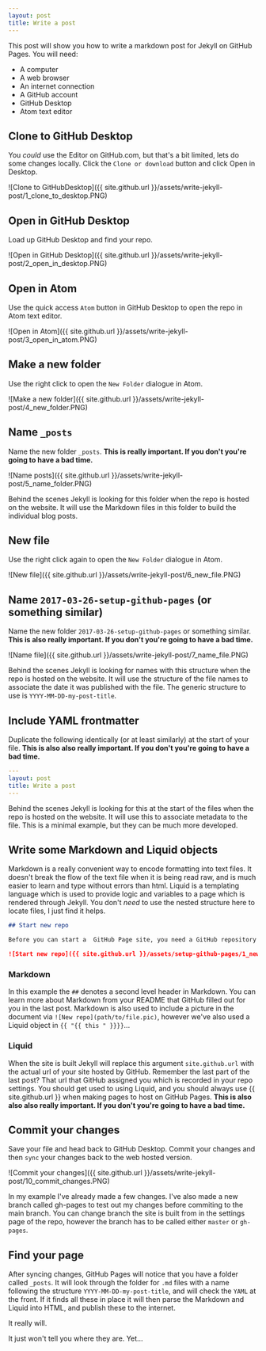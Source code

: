 ```yaml
---
layout: post
title: Write a post
---
```


This post will show you how to write a markdown post for Jekyll on GitHub Pages. You will need:

* A computer
* A web browser
* An internet connection
* A GitHub account
* GitHub Desktop
* Atom text editor

## Clone to GitHub Desktop

You _could_ use the Editor on GitHub.com, but that's a bit limited, lets do some changes locally. Click the `Clone or download` button and click Open in Desktop.

![Clone to GitHubDesktop]({{ site.github.url }}/assets/write-jekyll-post/1_clone_to_desktop.PNG)

## Open in GitHub Desktop

Load up GitHub Desktop and find your repo.

![Open in GitHub Desktop]({{ site.github.url }}/assets/write-jekyll-post/2_open_in_desktop.PNG)

## Open in Atom

Use the quick access `Atom` button in GitHub Desktop to open the repo in Atom text editor.

![Open in Atom]({{ site.github.url }}/assets/write-jekyll-post/3_open_in_atom.PNG)

## Make a new folder

Use the right click to open the `New Folder` dialogue in Atom.

![Make a new folder]({{ site.github.url }}/assets/write-jekyll-post/4_new_folder.PNG)

## Name `_posts`

Name the new folder `_posts`. __This is really important. If you don't you're going to have a bad time.__

![Name posts]({{ site.github.url }}/assets/write-jekyll-post/5_name_folder.PNG)

Behind the scenes Jekyll is looking for this folder when the repo is hosted on the website. It will use the Markdown files in this folder to build the individual blog posts.

## New file

Use the right click again to open the `New Folder` dialogue in Atom.

![New file]({{ site.github.url }}/assets/write-jekyll-post/6_new_file.PNG)

## Name `2017-03-26-setup-github-pages` (or something similar)

Name the new folder `2017-03-26-setup-github-pages` or something similar. __This is also really important. If you don't you're going to have a bad time.__

![Name file]({{ site.github.url }}/assets/write-jekyll-post/7_name_file.PNG)

Behind the scenes Jekyll is looking for names with this structure when the repo is hosted on the website. It will use the structure of the file names to associate the date it was published with the file. The generic structure to use is `YYYY-MM-DD-my-post-title`.

## Include YAML frontmatter

Duplicate the following identically (or at least similarly) at the start of your file. __This is also also really important. If you don't you're going to have a bad time.__

```yaml
---
layout: post
title: Write a post
---
```

Behind the scenes Jekyll is looking for this at the start of the files when the repo is hosted on the website. It will use this to associate metadata to the file. This is a minimal example, but they can be much more developed.

## Write some Markdown and Liquid objects

Markdown is a really convenient way to encode formatting into text files. It doesn't break the flow of the text file when it is being read raw, and is much easier to learn and type without errors than html. Liquid is a templating language which is used to provide logic and variables to a page which is rendered through Jekyll. You don't _need_ to use the nested structure here to locate files, I just find it helps.

```markdown
## Start new repo

Before you can start a  GitHub Page site, you need a GitHub repository! A quick way to start one is by going to github, signing in, and clicking the `+` button.

![Start new repo]({{ site.github.url }}/assets/setup-github-pages/1_new_repo.PNG)
```

### Markdown
In this example the `##` denotes a second level header in Markdown. You can learn more about Markdown from your README that GitHub filled out for you in the last post. Markdown is also used to include a picture in the document via `![New repo](path/to/file.pic)`, however we've also used a Liquid object in `{{ "{{ this " }}}}`...

### Liquid
When the site is built Jekyll will replace this argument `site.github.url` with the actual url of your site hosted by GitHub. Remember the last part of the last post? That url that GitHub assigned you which is recorded in your repo settings. You should get used to using Liquid, and you should always use {{ site.github.url }} when making pages to host on GitHub Pages. __This is also also also really important. If you don't you're going to have a bad time.__

## Commit your changes

Save your file and head back to GitHub Desktop. Commit your changes and then `sync` your changes back to the web hosted version.

![Commit your changes]({{ site.github.url }}/assets/write-jekyll-post/10_commit_changes.PNG)

In my example I've already made a few changes. I've also made a new branch called gh-pages to test out my changes before commiting to the main branch. You can change branch the site is built from in the settings page of the repo, however the branch has to be called either `master` or `gh-pages`.

## Find your page

After syncing changes, GitHub Pages will notice that you have a folder called `_posts`. It will look through the folder for `.md` files with a name following the structure `YYYY-MM-DD-my-post-title`, and will check the `YAML` at the front. If it finds all these in place it will then parse the Markdown and Liquid into HTML, and publish these to the internet.

It really will.

It just won't tell you where they are. Yet...
